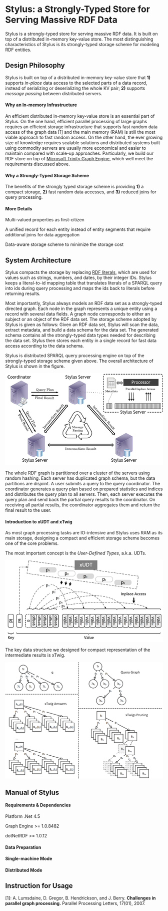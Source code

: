 Stylus: a Strongly-Typed Store for Serving Massive RDF Data
===========================================================

Stylus is a strongly-typed store for serving massive RDF data. It is built on top of a distributed in-memory key-value store. The most distinguishing characteristics of Stylus is its strongly-typed storage scheme for modeling RDF entities. 


## Design Philosophy
Stylus is built on top of a distributed in-memory key-value store that **1)** supports *in-place* data access to the selected parts of a data record, instead of serializing or deserializing the whole KV pair; **2)** supports *message passing* between distributed servers.

#### Why an In-memory Infrastructure

An efficient distributed in-memory key-value store is an essential part of Stylus. On the one hand, efficient parallel processing of large graphs requires an efficient storage infrastructure that supports fast random data
access of the graph data [1] and the main memory (RAM) is still the most viable approach to fast random access. On the other hand, the ever growing size of knowledge requires scalable solutions and distributed systems built using commodity servers are usually more economical and easier to maintain compared with scale-up approaches. Particularly, we build our RDF store on top of [Microsoft Trinity Graph Engine](https://www.graphengine.io/), which well meet the requirements discussed above.

#### Why a Strongly-Typed Storage Scheme
The benefits of the strongly typed storage scheme is providing **1)** a compact storage,  **2)** fast random data accesses, and **3)** reduced joins for query processing.

#### More Details

Multi-valued properties as first-citizen

A unified record for each entity instead of entity segments that require additional joins for data aggregation

Data-aware storage scheme to minimize the storage cost

## System Architecture 

Stylus compacts the storage by replacing [RDF literals](https://www.w3.org/TR/rdf11-concepts/#section-Graph-Literal), which are used for values such as strings, numbers, and dates, by their integer IDs. Stylus keeps a literal-to-id mapping table that translates literals of a SPARQL query into ids during query processing and maps the ids back to literals before returning results.

Most importantly, Stylus always models an RDF data set as a strongly-typed directed graph. Each node in the graph represents a unique entity using a record with several data fields. A graph node corresponds to either an subject or an object of the RDF data set. The storage scheme adopted by Stylus is given as follows: Given an RDF data set, Stylus will scan the data, extract metadata, and build a data schema for the data set. The generated schema contains all the strongly-typed data types needed for describing the data set. Stylus then stores each entity in a single record for fast data access according to the data schema.

Stylus is distributed SPARQL query processing engine on top of the strongly-typed storage scheme given above. The overall architecture of Stylus is shown in the figure. 

![Architecture Overview of Stylus](res/Figures/ServingDesign.png)

The whole RDF graph is partitioned over a cluster of the servers using random hashing. Each server has duplicated graph schema, but the data partitions are disjoint. A user submits a query to the query coordinator. The coordinator generates a query plan based on prepared statistics and indices and distributes the query plan to all servers. Then, each server executes the query plan and send back the partial query results to the coordinator. On receiving all partial results, the coordinator aggregates them and return the final result to the user.

#### Introduction to xUDT and xTwig

As most graph processing tasks are IO-intensive and Stylus uses RAM as its main storage, designing a compact and efficient storage scheme becomes one of the core problems.

The most important concept is the *User-Defined Types*, a.k.a. UDTs. 

![xUDT Illustration](res/Figures/xUDT_Illustration.png)

The key data structure we designed for compact representation of the intermediate results is xTwig.

![xTwig Examples](res/Figures/xTwig.png)



## Manual of Stylus

#### Requirements & Dependencies

Platform .Net 4.5

Graph Engine >= 1.0.8482

dotNetRDF >= 1.0.12

#### Data Preparation

#### Single-machine Mode

#### Distributed Mode

## Instruction for Usage

[1]: A. Lumsdaine, D. Gregor, B. Hendrickson, and J. Berry. **Challenges in parallel graph processing.** Parallel Processing Letters, 17(01), 2007.
